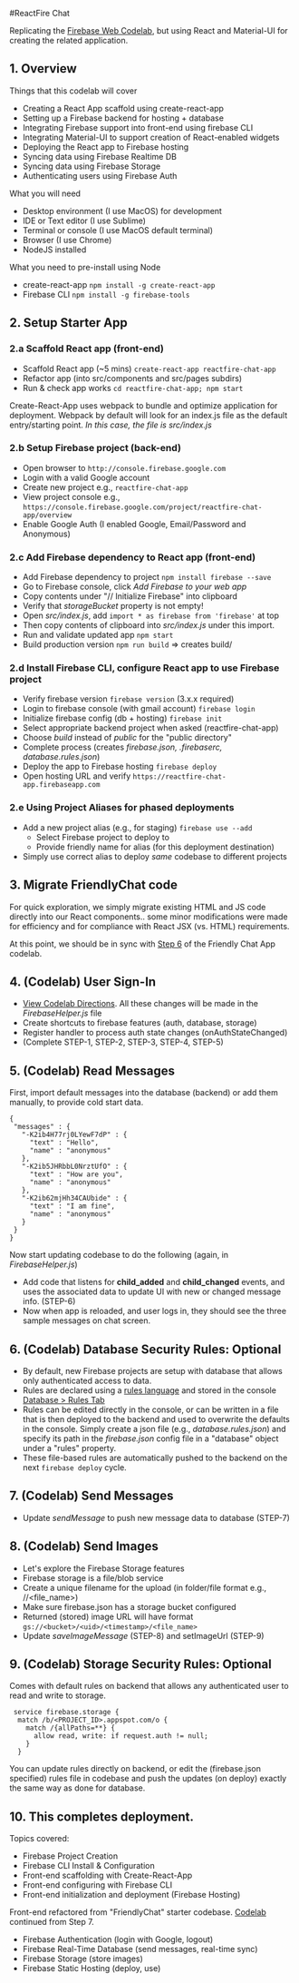 #ReactFire Chat

Replicating the [Firebase Web Codelab](https://codelabs.developers.google.com/codelabs/firebase-web/index.html?index=..%2F..%2Findex#1), but using React and Material-UI for creating the related application.

## 1. Overview

Things that this codelab will cover

 * Creating a React App scaffold using create-react-app
 * Setting up a Firebase backend for hosting + database
 * Integrating Firebase support into front-end using firebase CLI
 * Integrating Material-UI to support creation of React-enabled widgets
 * Deploying the React app to Firebase hosting
 * Syncing data using Firebase Realtime DB
 * Syncing data using Firebase Storage
 * Authenticating users using Firebase Auth

What you will need

 * Desktop environment (I use MacOS) for development
 * IDE or Text editor (I use Sublime)
 * Terminal or console (I use MacOS default terminal)
 * Browser (I use Chrome)
 * NodeJS installed 

What you need to pre-install using Node

 * create-react-app ```npm install -g create-react-app```
 * Firebase CLI ```npm install -g firebase-tools```


## 2. Setup Starter App

### 2.a Scaffold React app (front-end)

 * Scaffold React app (~5 mins) ```create-react-app reactfire-chat-app```
 * Refactor app (into src/components and src/pages subdirs)
 * Run & check app works ```cd reactfire-chat-app; npm start```

Create-React-App uses webpack to bundle and optimize application for deployment. Webpack by default will look for an index.js file as the default entry/starting point. _In this case, the file is src/index.js_

### 2.b Setup Firebase project (back-end)
 
  * Open browser to ```http://console.firebase.google.com```
  * Login with a valid Google account
  * Create new project e.g., ```reactfire-chat-app```
  * View project console e.g., ```https://console.firebase.google.com/project/reactfire-chat-app/overview```
  * Enable Google Auth (I enabled Google, Email/Password and Anonymous)
  
### 2.c Add Firebase dependency to React app (front-end)

 * Add Firebase dependency to project ```npm install firebase --save```
 * Go to Firebase console, click _Add Firebase to your web app_
 * Copy contents under "// Initialize Firebase" into clipboard
 * Verify that _storageBucket_ property is not empty!
 * Open _src/index.js_, add ```import * as firebase from 'firebase'``` at top
 * Then copy contents of clipboard into _src/index.js_ under this import.
 * Run and validate updated app ```npm start```
 * Build production version ```npm run build``` => creates build/
 
### 2.d Install Firebase CLI, configure React app to use Firebase project

 * Verify firebase version ```firebase version``` (3.x.x required)
 * Login to firebase console (with gmail account) ```firebase login``` 
 * Initialize firebase config (db + hosting) ```firebase init```
 * Select appropriate backend project when asked (reactfire-chat-app)
 * Choose _build_ instead of _public_ for the "public directory"
 * Complete process (creates _firebase.json, .firebaserc, database.rules.json_)
 * Deploy the app to Firebase hosting ```firebase deploy ```
 * Open hosting URL and verify ```https://reactfire-chat-app.firebaseapp.com```

### 2.e Using Project Aliases for phased deployments
 
  * Add a new project alias (e.g., for staging) ```firebase use --add```
      - Select Firebase project to deploy to
      - Provide friendly name for alias (for this deployment destination)
  * Simply use correct alias to deploy _same_ codebase to different projects

## 3. Migrate FriendlyChat code

For quick exploration, we simply migrate existing HTML and JS code directly into our React components.. some minor modifications were made for efficiency and for compliance with React JSX (vs. HTML) requirements.

At this point, we should be in sync with [Step 6](https://codelabs.developers.google.com/codelabs/firebase-web/index.html?index=..%2F..%2Findex#5) of the Friendly Chat App codelab.

## 4. (Codelab) User Sign-In

 * [View Codelab Directions](https://codelabs.developers.google.com/codelabs/firebase-web/index.html?index=..%2F..%2Findex#6). All these changes will be made in the _FirebaseHelper.js_ file
 * Create shortcuts to firebase features (auth, database, storage)
 * Register handler to process auth state changes (onAuthStateChanged)
 * (Complete STEP-1, STEP-2, STEP-3, STEP-4, STEP-5)

## 5. (Codelab) Read Messages

 First, import default messages into the database (backend) or add them manually, to provide cold start data. 
 ```
 {
  "messages" : {
    "-K2ib4H77rj0LYewF7dP" : {
      "text" : "Hello",
      "name" : "anonymous"
    },
    "-K2ib5JHRbbL0NrztUfO" : {
      "text" : "How are you",
      "name" : "anonymous"
    },
    "-K2ib62mjHh34CAUbide" : {
      "text" : "I am fine",
      "name" : "anonymous"
    }
  }
}
 ```

Now start updating codebase to do the following (again, in _FirebaseHelper.js_)

 * Add code that listens for **child_added** and **child_changed** events, and uses the associated data to update UI with new or changed message info. (STEP-6)
 * Now when app is reloaded, and user logs in, they should see the three sample messages on chat screen.


## 6. (Codelab) Database Security Rules: Optional

 * By default, new Firebase projects are setup with database that allows only authenticated access to data.
 * Rules are declared using a [rules language](https://firebase.google.com/docs/database/security/) and stored in the console [Database > Rules Tab](https://console.firebase.google.com/project/reactfire-chat-app/database/rules)
 * Rules can be edited directly in the console, or can be written in a file that is then deployed to the backend and used to overwrite the defaults in the console. Simply create a json file (e.g., _database.rules.json_) and specify its path in the _firebase.json_ config file in a "database" object under a "rules" property.
 * These file-based rules are automatically pushed to the backend on the next ```firebase deploy``` cycle.


## 7. (Codelab) Send Messages

* Update _sendMessage_ to push new message data to database (STEP-7)

## 8. (Codelab) Send Images

* Let's explore the Firebase Storage features
* Firebase storage is a file/blob service
* Create a unique filename for the upload (in folder/file format e.g., <uid>/<timestamp>/<file_name>)
* Make sure firebase.json has a storage bucket configured
* Returned (stored) image URL will have format ```gs://<bucket>/<uid>/<timestamp>/<file_name>```
* Update _saveImageMessage_ (STEP-8) and setImageUrl (STEP-9)


## 9. (Codelab) Storage Security Rules: Optional

 Comes with default rules on backend that allows any authenticated user to read and write to storage.

```
 service firebase.storage {
  match /b/<PROJECT_ID>.appspot.com/o {
    match /{allPaths=**} {
      allow read, write: if request.auth != null;
    }
  }
```

You can update rules directly on backend, or edit the (firebase.json specified) rules file in codebase and push the updates (on deploy) exactly the same way as done for database.


## 10. This completes deployment. 

Topics covered:

 * Firebase Project Creation
 * Firebase CLI Install & Configuration
 * Front-end scaffolding with Create-React-App
 * Front-end configuring with Firebase CLI
 * Front-end initialization and deployment (Firebase Hosting)
 
 Front-end refactored from "FriendlyChat" starter codebase. [Codelab](https://codelabs.developers.google.com/codelabs/firebase-web/index.html) continued from Step 7.

 * Firebase Authentication (login with Google, logout)
 * Firebase Real-Time Database (send messages, real-time sync)
 * Firebase Storage (store images)
 * Firebase Static Hosting (deploy, use)
